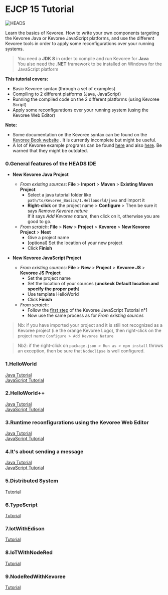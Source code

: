 EJCP 15 Tutorial
===

![HEADS](http://heads-project.eu/sites/default/files/heads_large.png)

Learn the basics of Kevoree. How to write your own components targeting the Kevoree Java or Kevoree JavaScript platforms, and use the different Kevoree tools in order to apply some reconfigurations over your running systems.

> You need a **JDK 8** in order to compile and run Kevoree for **Java**  
> You also need the **.NET** framework to be installed on Windows for the JavaScript platform


**This tutorial covers:**

* Basic Kevoree syntax (through a set of examples)
* Compiling to 2 different platforms (Java, JavaScript)
* Running the compiled code on the 2 different platforms (using Kevoree Script)
* Apply some reconfigurations over your running system (using the Kevoree Web Editor)

**Note:**

* Some documentation on the Kevoree syntax can be found on the [Kevoree Book website](http://kevoree.github.io/kevoree-book/) . It is currently incomplete but might be useful.
* A lot of Kevoree example programs can be found [here](https://github.com/kevoree/kevoree-library) and also [here](https://github.com/kevoree/kevoree-samples). Be warned that they might be outdated.

### 0.General features of the HEADS IDE
  - **New Kevoree Java Project**
    - *From existing sources*: **File** > **Import** > **Maven** > **Existing Maven Project**  
      - Select a java tutorial folder like  `path/to/Kevoree_Basics/1.HelloWorld/java` and import it  
      - **Right-click** on the project name > **Configure** > Then be sure it says *Remove Kevoree nature*  
        If it says *Add Kevoree nature*, then click on it, otherwise you are good to go.
    - *From scratch*: **File** > **New** > **Project** > **Kevoree** > **New Kevoree Project** > **Next**  
      - Give a project name
      - [optional] Set the location of your new project
      - Click **Finish**


  - **New Kevoree JavaScript Project**  
    - *From existing sources*: **File** > **New** > **Project** > **Kevoree JS** > **Kevoree JS Project**  
      - Set the project name
      - Set the location of your sources (**unckeck Default location and specify the proper path**)
      - Use template HelloWorld
      - Click **Finish**
    - *From scratch*:
      - Follow the [first step](https://github.com/barais/EJCP15/tree/master/1.HelloWorld/js) of the Kevoree JavaScript Tutorial n°1
      - Now use the same process as for *From existing sources*


> Nb: if you have imported your project and it is still not recognized as a Kevoree project (i.e the orange Kevoree Logo), then right-click on the project name  `Configure > Add Kevoree Nature`

> Nb2: if the right-click on `package.json > Run as > npm install` throws an exception, then be sure that `Nodeclipse` is well configured.

### 1.HelloWorld
[Java Tutorial](https://github.com/barais/EJCP15/tree/master/1.HelloWorld/java)  
[JavaScript Tutorial](https://github.com/barais/EJCP15/tree/master/1.HelloWorld/js)

### 2.HelloWorld++
[Java Tutorial](https://github.com/barais/EJCP15/tree/master/2.HelloWorld++/java)  
[JavaScript Tutorial](https://github.com/barais/EJCP15/tree/master/2.HelloWorld++/js)

### 3.Runtime reconfigurations using the Kevoree Web Editor
[Java Tutorial](https://github.com/barais/EJCP15/tree/master/3.Runtime_Reconfigurations/java)  
[JavaScript Tutorial](https://github.com/barais/EJCP15/tree/master/3.Runtime_Reconfigurations/js)

### 4.It's about sending a message
[Java Tutorial](https://github.com/barais/EJCP15/tree/master/4.Its_About_Sending_A_Message/java)  
[JavaScript Tutorial](https://github.com/barais/EJCP15/tree/master/4.Its_About_Sending_A_Message/js)

### 5.Distributed System
[Tutorial](https://github.com/barais/EJCP15/tree/master/5.Distributed_System)

### 6.TypeScript
[Tutorial](https://github.com/barais/EJCP15/tree/master/6.TypeScript)

### 7.IotWithEdison
[Tutorial](https://github.com/barais/EJCP15/tree/master/7.IotWithEdison)

### 8.IoTWithNodeRed
[Tutorial](https://github.com/barais/EJCP15/tree/master/8.IoTWithNodeRed)

### 9.NodeRedWithKevoree
[Tutorial](https://github.com/barais/EJCP15/tree/master/9.NodeRedWithKevoree)

